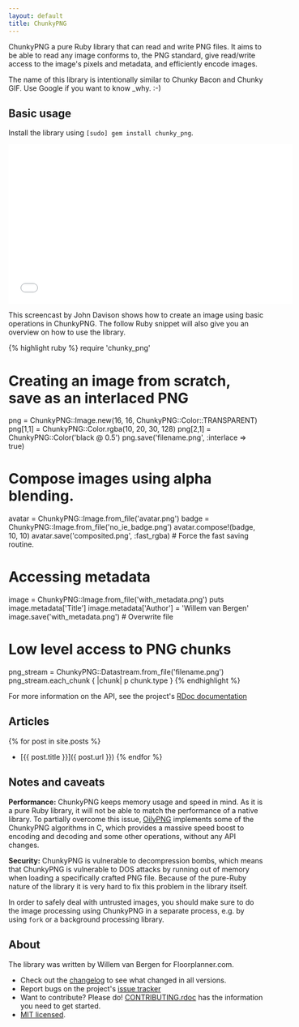 ```yaml
---
layout: default
title: ChunkyPNG
---
```



ChunkyPNG a pure Ruby library that can read and write PNG files. It aims to be able to read any image conforms to, the PNG standard, give read/write access to the image's pixels and metadata, and efficiently encode images.

The name of this library is intentionally similar to Chunky Bacon and Chunky GIF. Use Google if you want to know _why. :-)

## Basic usage

Install the library using `[sudo] gem install chunky_png`.

<iframe width="560" height="315" src="//www.youtube.com/embed/zRVVbnhswH0" frameborder="0" allowfullscreen></iframe>

This screencast by John Davison shows how to create an image using basic operations in ChunkyPNG. The follow Ruby snippet will also give you an overview on how to use the library.

{% highlight ruby %}
require 'chunky_png'

# Creating an image from scratch, save as an interlaced PNG
png = ChunkyPNG::Image.new(16, 16, ChunkyPNG::Color::TRANSPARENT)
png[1,1] = ChunkyPNG::Color.rgba(10, 20, 30, 128)
png[2,1] = ChunkyPNG::Color('black @ 0.5')
png.save('filename.png', :interlace => true)

# Compose images using alpha blending.
avatar = ChunkyPNG::Image.from_file('avatar.png')
badge  = ChunkyPNG::Image.from_file('no_ie_badge.png')
avatar.compose!(badge, 10, 10)
avatar.save('composited.png', :fast_rgba) # Force the fast saving routine.

# Accessing metadata
image = ChunkyPNG::Image.from_file('with_metadata.png')
puts image.metadata['Title']
image.metadata['Author'] = 'Willem van Bergen'
image.save('with_metadata.png') # Overwrite file

# Low level access to PNG chunks
png_stream = ChunkyPNG::Datastream.from_file('filename.png')
png_stream.each_chunk { |chunk| p chunk.type }
{% endhighlight %}

For more information on the API, see the project's [RDoc documentation](http://www.rubydoc.info/gems/chunky_png/frames)

## Articles

{% for post in site.posts %}
- [{{ post.title }}]({ post.url }})
{% endfor %}

## Notes and caveats

**Performance:** ChunkyPNG keeps memory usage and speed in mind. As it is a pure Ruby library, it will not be able to match the performance of a native library. To partially overcome this issue, [OilyPNG](http://github.com/wvanbergen/oily_png) implements some of the ChunkyPNG algorithms in C, which provides a massive speed boost to encoding and decoding and some other operations, without any API changes.

**Security:** ChunkyPNG is vulnerable to decompression bombs, which means that ChunkyPNG is vulnerable to DOS attacks by running out of memory when loading a specifically crafted PNG file. Because of the pure-Ruby nature of the library it is very hard to fix this problem in the library itself.

In order to safely deal with untrusted images, you should make sure to do the image processing using ChunkyPNG in a separate process, e.g. by using `fork` or a background processing library.

## About

The library was written by Willem van Bergen for Floorplanner.com.

- Check out the [changelog](https://github.com/wvanbergen/chunky_png/blob/master/CHANGELOG.rdoc) to see what changed in all versions.
- Report bugs on the project's [issue tracker](https://github.com/wvanbergen/chunky_png/issues)
- Want to contribute? Please do! [CONTRIBUTING.rdoc](https://github.com/wvanbergen/chunky_png/blob/master/CONTRIBUTING.rdoc) has the information you need to get started.
- [MIT licensed](https://github.com/wvanbergen/chunky_png/blob/master/LICENSE).
